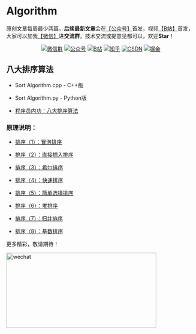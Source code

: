 # Algorithm

原创文章每周最少两篇，**后续最新文章**会在[【公众号】](#公众号)首发，视频[【B站】](https://space.bilibili.com/331507846)首发，大家可以加我[【微信】](#微信)进**交流群**，技术交流或提意见都可以，欢迎**Star**！

<p align="center">
  <a href="#微信" target="_blank"><img src="https://img.shields.io/badge/weChat-微信群-blue.svg" alt="微信群"></a>
  <a href="#公众号" target="_blank"><img src="https://img.shields.io/badge/%E5%85%AC%E4%BC%97%E5%8F%B7-Jack%20Cui-lightgrey.svg" alt="公众号"></a>
  <a href="https://space.bilibili.com/331507846"><img src="https://img.shields.io/badge/bilibili-哔哩哔哩-critical" alt="B站"></a>
  <a href="https://www.zhihu.com/people/Jack--Cui" target="_blank"><img src="https://img.shields.io/badge/zhihu-知乎-informational" alt="知乎"></a>
  <a href="https://blog.csdn.net/c406495762" target="_blank"><img src="https://img.shields.io/badge/csdn-CSDN-red.svg" alt="CSDN"></a>
  <a href="https://juejin.im/user/5ea2ca74e51d4546b50d5f9f" target="_blank"><img src="https://img.shields.io/badge/juejin-掘金-blue.svg" alt="掘金"></a>
</p>

## 八大排序算法

* Sort Algorithm.cpp - C++版<br>

* Sort Algorithm.py - Python版<br>

* [程序员内功：八大排序算法](http://cuijiahua.com/blog/2018/01/alogrithm_9.html "悬停显示")<br>

### 原理说明：

* [排序（1）：冒泡排序](http://cuijiahua.com/blog/2017/12/algorithm_1.html "悬停显示")<br>

* [排序（2）：直接插入排序](http://cuijiahua.com/blog/2017/12/algorithm_2.html "悬停显示")<br>

* [排序（3）：希尔排序](http://cuijiahua.com/blog/2017/12/algorithm_3.html "悬停显示")<br>

* [排序（4）：快速排序](http://cuijiahua.com/blog/2017/12/algorithm_4.html "悬停显示")<br>

* [排序（5）：简单选择排序](http://cuijiahua.com/blog/2017/12/algorithm_5.html "悬停显示")<br>

* [排序（6）：堆排序](http://cuijiahua.com/blog/2018/01/algorithm_6.html "悬停显示")<br>

* [排序（7）：归并排序](http://cuijiahua.com/blog/2018/01/algorithm_7.html "悬停显示")<br>

* [排序（8）：基数排序](http://cuijiahua.com/blog/2018/01/algorithm_8.html "悬停显示")<br>

更多精彩，敬请期待！

<a name="微信"></a>  <a name="公众号"></a>

<img src="https://ftp.bmp.ovh/imgs/2020/07/112254f0199e3d4f.jpg" alt="wechat" width="400" height="200" align="bottom" />

